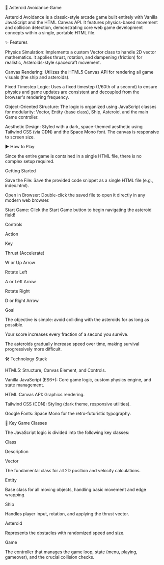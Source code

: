 🚀 Asteroid Avoidance Game

Asteroid Avoidance is a classic-style arcade game built entirely with Vanilla JavaScript and the HTML Canvas API. It features physics-based movement and collision detection, demonstrating core web game development concepts within a single, portable HTML file.

✨ Features

Physics Simulation: Implements a custom Vector class to handle 2D vector mathematics. It applies thrust, rotation, and dampening (friction) for realistic, Asteroids-style spacecraft movement.

Canvas Rendering: Utilizes the HTML5 Canvas API for rendering all game visuals (the ship and asteroids).

Fixed Timestep Logic: Uses a fixed timestep (1/60th of a second) to ensure physics and game updates are consistent and decoupled from the browser's rendering frequency.

Object-Oriented Structure: The logic is organized using JavaScript classes for modularity: Vector, Entity (base class), Ship, Asteroid, and the main Game controller.

Aesthetic Design: Styled with a dark, space-themed aesthetic using Tailwind CSS (via CDN) and the Space Mono font. The canvas is responsive to screen size.

▶️ How to Play

Since the entire game is contained in a single HTML file, there is no complex setup required.

Getting Started

Save the File: Save the provided code snippet as a single HTML file (e.g., index.html).

Open in Browser: Double-click the saved file to open it directly in any modern web browser.

Start Game: Click the Start Game button to begin navigating the asteroid field!

Controls

Action

Key

Thrust (Accelerate)

W or Up Arrow

Rotate Left

A or Left Arrow

Rotate Right

D or Right Arrow

Goal

The objective is simple: avoid colliding with the asteroids for as long as possible.

Your score increases every fraction of a second you survive.

The asteroids gradually increase speed over time, making survival progressively more difficult.

🛠️ Technology Stack

HTML5: Structure, Canvas Element, and Controls.

Vanilla JavaScript (ES6+): Core game logic, custom physics engine, and state management.

HTML Canvas API: Graphics rendering.

Tailwind CSS (CDN): Styling (dark theme, responsive utilities).

Google Fonts: Space Mono for the retro-futuristic typography.

🧩 Key Game Classes

The JavaScript logic is divided into the following key classes:

Class

Description

Vector

The fundamental class for all 2D position and velocity calculations.

Entity

Base class for all moving objects, handling basic movement and edge wrapping.

Ship

Handles player input, rotation, and applying the thrust vector.

Asteroid

Represents the obstacles with randomized speed and size.

Game

The controller that manages the game loop, state (menu, playing, gameover), and the crucial collision checks.
